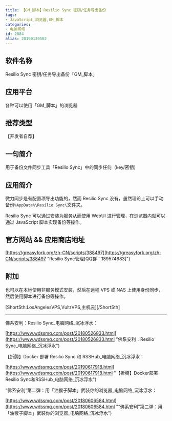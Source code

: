 ```yaml
---
title: 【GM_脚本】Resilio Sync 密钥/任务导出备份
tags:
- JavaScript,浏览器,GM_脚本
categories:
- 电脑网络
id: 2884
alias: 20190130502
---
```


## 软件名称

Resilio Sync 密钥/任务导出备份「GM\_脚本」

## 应用平台

各种可以使用「GM\_脚本」的浏览器

<!--more-->

## 推荐类型

【开发者自荐】

## 一句简介

用于备份文件同步工具「Resilio Sync」中的同步任何（key/密钥）

## 应用简介

微力同步是有配置项导出功能的，然而 Resilio Sync 没有，虽然理论上可以手动备份`%AppData%\Resilio Sync\`文件夹。

Resilio Sync 可以通过安装为服务从而使用 WebUI 进行管理，在浏览器内就可以通过 JavaScript 脚本实现备份等操作。

## 官方网站 && 应用商店地址

[https://greasyfork.org/zh-CN/scripts/388497](https://greasyfork.org/zh-CN/scripts/388497 "Resilio Sync管理\[QQ群：189574683\]")

## 附加

也可以在本地使用非服务模式安装，然后在远程 VPS 或 NAS 上使用身份同步，然后使用脚本进行备份等操作。

\[ShortSth:LosAngelesVPS,VultrVPS,主机云\]\[/ShortSth\]

------------------------

佛系安利：Resilio Sync\_电脑网络\_沉冰浮水：

[https://www.wdssmq.com/post/20180526833.html](https://www.wdssmq.com/post/20180526833.html "佛系安利：Resilio Sync\_电脑网络\_沉冰浮水")

【折腾】Docker 部署 Resilio Sync 和 RSSHub\_电脑网络\_沉冰浮水：

[https://www.wdssmq.com/post/20190617918.html](https://www.wdssmq.com/post/20190617918.html "【折腾】Docker部署Resilio Sync和RSSHub\_电脑网络\_沉冰浮水")

“佛系安利”第二弹：用「油猴子脚本」武装你的浏览器\_电脑网络\_沉冰浮水：

[https://www.wdssmq.com/post/20180606584.html](https://www.wdssmq.com/post/20180606584.html "“佛系安利”第二弹：用「油猴子脚本」武装你的浏览器\_电脑网络\_沉冰浮水")
